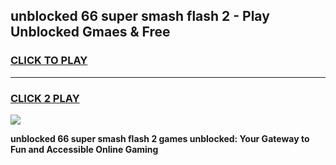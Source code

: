 
## unblocked 66 super smash flash 2 - Play Unblocked Gmaes & Free
<h3>
<a href="https://news.freeplayer.one?title=unblocked_66_super_smash_flash_2&ref=16F">CLICK TO PLAY</a></h3>
<hr>

<h3>
<a href="https://news.freeplayer.one?title=unblocked_66_super_smash_flash_2&ref=16F">CLICK 2 PLAY</a>
  
</h3>

<a href="https://news.freeplayer.one?title=unblocked_66_super_smash_flash_2&ref=16F/"><img src="https://clearcache.store/games.png"></a>


**unblocked 66 super smash flash 2 games unblocked: Your Gateway to Fun and Accessible Online Gaming**
